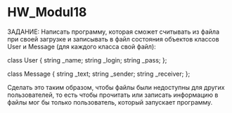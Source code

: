 # HW_Modul18

ЗАДАНИЕ: Написать программу, которая сможет считывать из файла при своей загрузке и записывать в файл состояния объектов классов User и Message (для каждого класса свой файл):

class User {
string _name;
string _login;
string _pass;
};

class Message {
string _text;
string _sender;
string _receiver;
};

Сделать это таким образом, чтобы файлы были недоступны для других пользователей, то есть чтобы  прочитать или записать информацию в файлы мог бы только пользователь, который запускает программу. 
